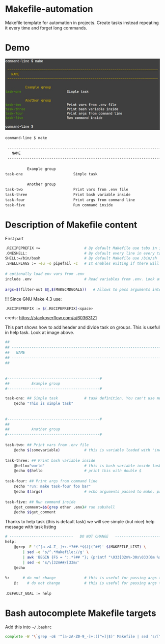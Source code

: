 Makefile-automation
===================

Makefile template for automation in projects. Create tasks instead repeating it every time and forget long commands.


Demo
====

![command-line.jpg](command-line.jpg)

```bash
command-line $ make
                             
 ---------------------------------------------------------------------------- 
   NAME                      
 ---------------------------------------------------------------------------- 
                             
          Example group      
task-one                       Simple task
                             
          Another group      
task-two                       Print vars from .env file
task-three                     Print bash variable inside
task-four                      Print args from command line
task-five                      Run command inside
```


Description of Makefile content
===============================

First part
```bash
.RECIPEPREFIX +=                    # By default Makefile use tabs in indentation. This command allow to use SPACES
.ONESHELL:                          # By default every line in every task in ran in separate shell. Thanks to this command, there is one shell per task
SHELL:=/bin/bash                    # By default Makefile use /bin/sh
.SHELLFLAGS := -eu -o pipefail -c   # It enables exiting if there will be error in pipe, eg. something | command | something_else

# optionally load env vars from .env
include .env                        # Read variables from .env. Look at task-two

args=$(filter-out $@,$(MAKECMDGOALS))   # Allows to pass arguments into make, eg. make TASK some args. Credits: https://stackoverflow.com/a/6273809
```

!!! Since GNU Make 4.3 use:
```bash
.RECIPEPREFIX := $(.RECIPEPREFIX)<space>
```
creds: https://stackoverflow.com/a/60363121

This part shows how to add header and divide task on groups. This is useful in help task. Look at image above.
```bash
##
## ----------------------------------------------------------------------------
##   NAME
## ----------------------------------------------------------------------------
##


#------------------------------------------#
##          Example group
#------------------------------------------#
```


```bash
task-one: ## Simple task            # task definition. You can't use number, because help task didn't show it
    @echo "This is simple task"


#------------------------------------------#
##
##          Another group
#------------------------------------------#

task-two: ## Print vars from .env file
    @echo $(somevariable)           # this is variable loaded with "include .env" 

task-three: ## Print bash variable inside
    @hello="world"                  # this is bash variable inside task
    @echo $$hello                   # print this with double $

task-four: ## Print args from command line
    @echo "run: make task-four foo bar"
    @echo $(args)                   # echo arguments passed to make, print this with $(xxx)

task-five: ## Run command inside
    @get_comment=$$(grep other .env)# run subshell
    @echo $$get_comment    
```


Thanks to help task (this is default task) we will see simple (but nice) help message with task listing
```bash
# -----------------------------   DO NOT CHANGE   -----------------------------
help:
    @grep -E '(^[a-zA-Z_-]+:.*?##.*$$)|(^##)' $(MAKEFILE_LIST) \
        | sed -e 's/^.*Makefile://g' \
        | awk 'BEGIN {FS = ":.*?## "}; {printf "\033[32m%-30s\033[0m %s\n", $$1, $$2}' \
        | sed -e 's/\[32m##/[33m/'
    @echo

%:      # do not change             # this is useful for passing args to make
    @:    # do not change           # this is useful for passing args to make

.DEFAULT_GOAL := help
```

Bash autocomplete Makefile targets
==================================

Add this into `~/.bashrc`
```bash
complete -W "\`grep -oE '^[a-zA-Z0-9_-]+:([^=]|$)' Makefile | sed 's/[^a-zA-Z0-9_-]*$//'\`" make
```
